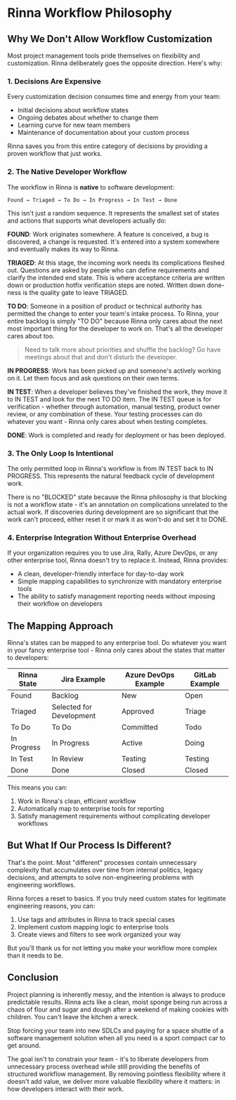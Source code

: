 <!-- Copyright (c) 2025 [Eric C. Mumford](https://github.com/heymumford) [@heymumford], Gemini Deep Research, Claude 3.7. -->

# Rinna Workflow Philosophy

## Why We Don't Allow Workflow Customization

Most project management tools pride themselves on flexibility and customization. Rinna deliberately goes the opposite direction. Here's why:

### 1. Decisions Are Expensive

Every customization decision consumes time and energy from your team:
- Initial decisions about workflow states
- Ongoing debates about whether to change them
- Learning curve for new team members
- Maintenance of documentation about your custom process

Rinna saves you from this entire category of decisions by providing a proven workflow that just works.

### 2. The Native Developer Workflow

The workflow in Rinna is **native** to software development:
```
Found → Triaged → To Do → In Progress → In Test → Done
```

This isn't just a random sequence. It represents the smallest set of states and actions that supports what developers actually do:

**FOUND**: Work originates somewhere. A feature is conceived, a bug is discovered, a change is requested. It's entered into a system somewhere and eventually makes its way to Rinna.

**TRIAGED**: At this stage, the incoming work needs its complications fleshed out. Questions are asked by people who can define requirements and clarify the intended end state. This is where acceptance criteria are written down or production hotfix verification steps are noted. Written down done-ness is the quality gate to leave TRIAGED.

**TO DO**: Someone in a position of product or technical authority has permitted the change to enter your team's intake process. To Rinna, your entire backlog is simply "TO DO" because Rinna only cares about the next most important thing for the developer to work on. That's all the developer cares about too.

> Need to talk more about priorities and shuffle the backlog? Go have meetings about that and don't disturb the developer.

**IN PROGRESS**: Work has been picked up and someone's actively working on it. Let them focus and ask questions on their own terms.

**IN TEST**: When a developer believes they've finished the work, they move it to IN TEST and look for the next TO DO item. The IN TEST queue is for verification - whether through automation, manual testing, product owner review, or any combination of these. Your testing processes can do whatever you want - Rinna only cares about when testing completes.

**DONE**: Work is completed and ready for deployment or has been deployed.

### 3. The Only Loop Is Intentional

The only permitted loop in Rinna's workflow is from IN TEST back to IN PROGRESS. This represents the natural feedback cycle of development work.

There is no "BLOCKED" state because the Rinna philosophy is that blocking is not a workflow state - it's an annotation on complications unrelated to the actual work. If discoveries during development are so significant that the work can't proceed, either reset it or mark it as won't-do and set it to DONE.

### 4. Enterprise Integration Without Enterprise Overhead

If your organization requires you to use Jira, Rally, Azure DevOps, or any other enterprise tool, Rinna doesn't try to replace it. Instead, Rinna provides:

- A clean, developer-friendly interface for day-to-day work
- Simple mapping capabilities to synchronize with mandatory enterprise tools
- The ability to satisfy management reporting needs without imposing their workflow on developers

## The Mapping Approach

Rinna's states can be mapped to any enterprise tool. Do whatever you want in your fancy enterprise tool - Rinna only cares about the states that matter to developers:

| Rinna State | Jira Example | Azure DevOps Example | GitLab Example |
|-------------|--------------|----------------------|----------------|
| Found | Backlog | New | Open |
| Triaged | Selected for Development | Approved | Triage |
| To Do | To Do | Committed | Todo |
| In Progress | In Progress | Active | Doing |
| In Test | In Review | Testing | Testing |
| Done | Done | Closed | Closed |

This means you can:
1. Work in Rinna's clean, efficient workflow
2. Automatically map to enterprise tools for reporting
3. Satisfy management requirements without complicating developer workflows

## But What If Our Process Is Different?

That's the point. Most "different" processes contain unnecessary complexity that accumulates over time from internal politics, legacy decisions, and attempts to solve non-engineering problems with engineering workflows.

Rinna forces a reset to basics. If you truly need custom states for legitimate engineering reasons, you can:

1. Use tags and attributes in Rinna to track special cases
2. Implement custom mapping logic to enterprise tools
3. Create views and filters to see work organized your way

But you'll thank us for not letting you make your workflow more complex than it needs to be.

## Conclusion

Project planning is inherently messy, and the intention is always to produce predictable results. Rinna acts like a clean, moist sponge being run across a chaos of flour and sugar and dough after a weekend of making cookies with children. You can't leave the kitchen a wreck.

Stop forcing your team into new SDLCs and paying for a space shuttle of a software management solution when all you need is a sport compact car to get around.

The goal isn't to constrain your team - it's to liberate developers from unnecessary process overhead while still providing the benefits of structured workflow management. By removing pointless flexibility where it doesn't add value, we deliver more valuable flexibility where it matters: in how developers interact with their work.
